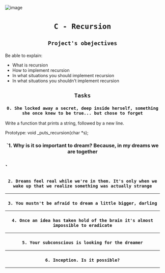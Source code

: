 ![image](https://s3.eu-west-3.amazonaws.com/hbtn.intranet.project.files/holbertonschool-low_level_programming/219/a88.jpg)


# <p align=center>`C - Recursion`</p>
## <p align=center> `Project's obejectives` </p>
Be able to explain:

- What is recursion
- How to implement recursion
- In what situations you should implement recursion
- In what situations you shouldn’t implement recursion

## <p align=center>`Tasks`</p>

### <p align=center>`0. She locked away a secret, deep inside herself, something she once knew to be true... but chose to forget`</p>
Write a function that prints a string, followed by a new line.

Prototype: void _puts_recursion(char *s);
### <p align=center>`1. Why is it so important to dream? Because, in my dreams we are together
`</p>
-----------------------------------------------------------
### <p align=center>`2. Dreams feel real while we're in them. It's only when we wake up that we realize something was actually strange`</p>
-----------------------------------------------------------
### <p align=center>`3. You mustn't be afraid to dream a little bigger, darling`</p>
-----------------------------------------------------------
### <p align=center>`4. Once an idea has taken hold of the brain it's almost impossible to eradicate`</p>
-----------------------------------------------------------
### <p align=center>`5. Your subconscious is looking for the dreamer`</p>
-----------------------------------------------------------
### <p align=center>`6. Inception. Is it possible?`</p>
-----------------------------------------------------------
